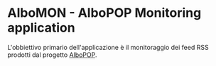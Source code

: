# AlboMON  -  AlboPOP Monitoring application


L'obbiettivo primario dell'applicazione è il monitoraggio dei feed RSS prodotti dal progetto [AlboPOP](https://albopop.it).

